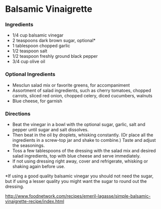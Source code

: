 # Balsamic Vinaigrette


### Ingredients
- 1/4 cup balsamic vinegar
- 2 teaspoons dark brown sugar, optional*
- 1 tablespoon chopped garlic
- 1/2 teaspoon salt
- 1/2 teaspoon freshly ground black pepper
- 3/4 cup olive oil

### Optional Ingredients
- Mesclun salad mix or favorite greens, for accompaniment
- Assortment of salad ingredients, such as cherry tomatoes, chopped carrots, sliced red onion, chopped celery, diced cucumbers, walnuts
- Blue cheese, for garnish


### Directions
- Beat the vinegar in a bowl with the optional sugar, garlic, salt and pepper until sugar and salt dissolves. 
- Then beat in the oil by droplets, whisking constantly. (Or place all the ingredients in a screw-top jar and shake to combine.) Taste and adjust the seasonings.
- Toss a few tablespoons of the dressing with the salad mix and desired salad ingredients, top with blue cheese and serve immediately.
- If not using dressing right away, cover and refrigerate, whisking or shaking again before use.

*If using a good quality balsamic vinegar you should not need the sugar, but if using a lesser quality you might want the sugar to round out the dressing.

http://www.foodnetwork.com/recipes/emeril-lagasse/simple-balsamic-vinaigrette-recipe/index.html
